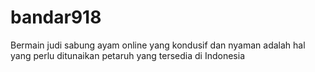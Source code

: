 # bandar918
Bermain judi sabung ayam online yang kondusif dan nyaman adalah hal yang perlu ditunaikan petaruh yang tersedia di Indonesia
